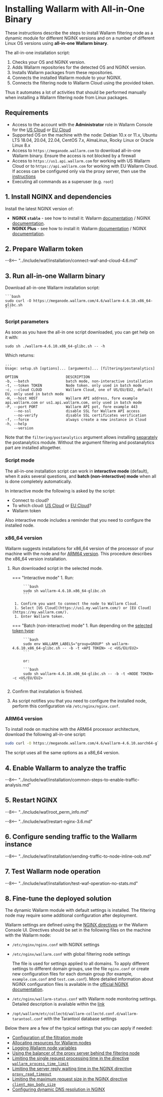 [img-wl-console-users]:             ../../images/check-user-no-2fa.png
[wallarm-status-instr]:             ../../admin-en/configure-statistics-service.md
[memory-instr]:                     ../../admin-en/configuration-guides/allocate-resources-for-node.md
[waf-directives-instr]:             ../../admin-en/configure-parameters-en.md
[ptrav-attack-docs]:                ../../attacks-vulns-list.md#path-traversal
[attacks-in-ui-image]:           ../../images/admin-guides/test-attacks-quickstart.png
[waf-mode-instr]:                   ../../admin-en/configure-wallarm-mode.md
[logging-instr]:                    ../../admin-en/configure-logging.md
[proxy-balancer-instr]:             ../../admin-en/using-proxy-or-balancer-en.md
[process-time-limit-instr]:         ../../admin-en/configure-parameters-en.md#wallarm_process_time_limit
[configure-proxy-balancer-instr]:   ../../admin-en/configuration-guides/access-to-wallarm-api-via-proxy.md
[update-instr]:                     ../../updating-migrating/nginx-modules.md
[install-postanalytics-docs]:        ../../../admin-en/installation-postanalytics-en/
[dynamic-dns-resolution-nginx]:     ../../admin-en/configure-dynamic-dns-resolution-nginx.md
[waf-mode-recommendations]:          ../../about-wallarm/deployment-best-practices.md#follow-recommended-onboarding-steps
[ip-lists-docs]:                    ../../user-guides/ip-lists/overview.md
[versioning-policy]:                ../../updating-migrating/versioning-policy.md#version-list
[install-postanalytics-instr]:      ../../admin-en/installation-postanalytics-en.md
[waf-installation-instr-latest]:     /installation/nginx/dynamic-module/
[img-node-with-several-instances]:  ../../images/user-guides/nodes/wallarm-node-with-two-instances.png
[img-create-wallarm-node]:      ../../images/user-guides/nodes/create-cloud-node.png
[nginx-custom]:                 ../../faq/nginx-compatibility.md#is-wallarm-filtering-node-compatible-with-the-custom-build-of-nginx
[node-token]:                       ../../quickstart.md#deploy-the-wallarm-filtering-node
[api-token]:                        ../../user-guides/settings/api-tokens.md
[platform]:                         ../../admin-en/supported-platforms.md
[oob-docs]:                         ../oob/overview.md
[oob-advantages-limitations]:       ../oob/overview.md#advantages-and-limitations
[web-server-mirroring-examples]:    ../oob/web-server-mirroring/overview.md#examples-of-web-server-configuration-for-traffic-mirroring

# Installing Wallarm with All-in-One Binary

These instructions describe the steps to install Wallarm filtering node as a dynamic module for different NGINX versions and on a number of different Linux OS versions using **all-in-one Wallarm binary**.

The all-in-one installation script:

1. Checks your OS and NGINX version.
1. Adds Wallarm repositories for the detected OS and NGINX version.
1. Installs Wallarm packages from these repositories.
1. Connects the installed Wallarm module to your NGINX.
1. Connects the filtering node to Wallarm Cloud using the provided token.

Thus it automates a lot of activities that should be performed manually when installing a Wallarm filtering node from Linux packages.

## Requirements

* Access to the account with the **Administrator** role in Wallarm Console for the [US Cloud](https://us1.my.wallarm.com/) or [EU Cloud](https://my.wallarm.com/)
* Supported OS on the machine with the node: Debian 10.x or 11.x, Ubuntu LTS 18.04, 20.04, 22.04, CentOS 7.x, AlmaLinux, Rocky Linux or Oracle Linux 8.x
* Access to `https://meganode.wallarm.com` to download all-in-one Wallarm binary. Ensure the access is not blocked by a firewall
* Access to `https://us1.api.wallarm.com` for working with US Wallarm Cloud or to `https://api.wallarm.com` for working with EU Wallarm Cloud. If access can be configured only via the proxy server, then use the [instructions][configure-proxy-balancer-instr]
* Executing all commands as a superuser (e.g. `root`)

## 1. Install NGINX and dependencies

Install the latest NGINX version of:

* **NGINX `stable`** - see how to install it: Wallarm [documentation](dynamic-module.md#1-install-nginx-stable-and-dependencies) / NGINX [documemtation](https://docs.nginx.com/nginx/admin-guide/installing-nginx/installing-nginx-open-source/).
* **NGINX Plus** - see how to install it: Wallarm [documentation](../nginx-plus.md#1-install-nginx-plus-and-dependencies) / NGINX [documemtation](https://docs.nginx.com/nginx/admin-guide/installing-nginx/installing-nginx-plus/).

## 2. Prepare Wallarm token

--8<-- "../include/waf/installation/connect-waf-and-cloud-4.6.md"

## 3. Run all-in-one Wallarm binary

Download all-in-one Wallarm installation script:

    ```bash
    sudo curl -O https://meganode.wallarm.com/4.6/wallarm-4.6.10.x86_64-glibc.sh
    ```

### Script parameters

As soon as you have the all-in one script downloaded, you can get help on it with:

```
sudo sh ./wallarm-4.6.10.x86_64-glibc.sh -- -h
```

Which returns:

```
...
Usage: setup.sh [options]... [arguments]... [filtering/postanalytics]

OPTION                      DESCRIPTION
-b, --batch                 batch mode, non-interactive installation
-t, --token TOKEN           Node token. only used in batch mode
-c, --cloud CLOUD           Wallarm Cloud, one of US/EU/EU2, default EU, only used in batch mode
-H, --host HOST             Wallarm API address, fore example api.wallarm.com or us1.api.wallarm.com, only used in batch mode
-P, --port PORT             Wallarm API pot, fore example 443
    --no-ssl                disable SSL for Wallarm API access
    --no-verify             disable SSL certificates verification
-f, --force                 always create a new instance in Cloud
-h, --help
    --version
```

Note that the `filtering/postanalytics` argument allows installing [separately](../../admin-en/installation-postanalytics-en.md#postanalytics-module-installation-via-all-in-one-installation-script) the postanalytics module. Without the argument filtering and postanalytics part are installed altogether.

### Script mode

The all-in-one installation script can work in **interactive mode** (default), when it asks several questions, and **batch (non-interactive) mode** when all is done completely automatically.

In interactive mode the following is asked by the script:

* Connect to cloud?
* To which cloud: [US Cloud](https://us1.my.wallarm.com/) or [EU Cloud](https://my.wallarm.com/)?
* Wallarm token

Also interactive mode includes a reminder that you need to configure the installed node.

### x86_64 version

Wallarm suggests installations for x86_64 version of the processor of your machine with the node and for [ARM64 version](#arm64-version). This procedure describes the x86_64 version installation.

1. Run downloaded script in the selected mode.

    === "Interactive mode"
        1. Run:

            ```bash
            sudo sh wallarm-4.6.10.x86_64-glibc.sh
            ```

        1. Confirm you want to connect the node to Wallarm Cloud.
        1. Select [US Cloud](https://us1.my.wallarm.com/) or [EU Cloud](https://my.wallarm.com/).
        1. Enter Wallarm token.

    === "Batch (non-interactive) mode"
        1. Run depending on the [selected token type](../../user-guides/nodes/nodes.md#connecting-new-node-to-wallarm-cloud):

            ```bash
            sudo env WALLARM_LABELS="group=GROUP" sh wallarm-4.6.10.x86_64-glibc.sh -- -b -t <API TOKEN> -c <US/EU/EU2>
            ```

            or:

            ```bash
            sudo sh wallarm-4.6.10.x86_64-glibc.sh -- -b -t <NODE TOKEN> -с <US/EU/EU2>
            ```

1. Confirm that installation is finished.
1. As script notifies you that you need to configure the installed node, perform this configuration via `/etc/nginx/nginx.conf`.

### ARM64 version

To install node on machine with the ARM64 processor architecture, download the following all-in-one script:

```bash
sudo curl -O https://meganode.wallarm.com/4.6/wallarm-4.6.10.aarch64-glibc.sh
```

The script uses all the same options as a x86_64 version.

## 4. Enable Wallarm to analyze the traffic

--8<-- "../include/waf/installation/common-steps-to-enable-traffic-analysis.md"

## 5. Restart NGINX

--8<-- "../include/waf/root_perm_info.md"

--8<-- "../include/waf/restart-nginx-3.6.md"

## 6. Configure sending traffic to the Wallarm instance

--8<-- "../include/waf/installation/sending-traffic-to-node-inline-oob.md"

## 7. Test Wallarm node operation

--8<-- "../include/waf/installation/test-waf-operation-no-stats.md"

## 8. Fine-tune the deployed solution

The dynamic Wallarm module with default settings is installed. The filtering node may require some additional configuration after deployment.

Wallarm settings are defined using the [NGINX directives](../../admin-en/configure-parameters-en.md) or the Wallarm Console UI. Directives should be set in the following files on the machine with the Wallarm node:

* `/etc/nginx/nginx.conf` with NGINX settings
* `/etc/nginx/wallarm.conf` with global filtering node settings

    The file is used for settings applied to all domains. To apply different settings to different domain groups, use the file `nginx.conf` or create new configuration files for each domain group (for example, `example.com.conf` and `test.com.conf`). More detailed information about NGINX configuration files is available in the [official NGINX documentation](https://nginx.org/en/docs/beginners_guide.html).
* `/etc/nginx/wallarm-status.conf` with Wallarm node monitoring settings. Detailed description is available within the [link][wallarm-status-instr]
* `/opt/wallarm/etc/collectd/wallarm-collectd.conf.d/wallarm-tarantool.conf` with the Tarantool database settings

Below there are a few of the typical settings that you can apply if needed:

* [Configuration of the filtration mode][waf-mode-instr]
* [Allocating resources for Wallarm nodes][memory-instr]
* [Logging Wallarm node variables][logging-instr]
* [Using the balancer of the proxy server behind the filtering node][proxy-balancer-instr]
* [Limiting the single request processing time in the directive `wallarm_process_time_limit`][process-time-limit-instr]
* [Limiting the server reply waiting time in the NGINX directive `proxy_read_timeout`](https://nginx.org/en/docs/http/ngx_http_proxy_module.html#proxy_read_timeout)
* [Limiting the maximum request size in the NGINX directive `client_max_body_size`](https://nginx.org/en/docs/http/ngx_http_core_module.html#client_max_body_size)
* [Configuring dynamic DNS resolution in NGINX][dynamic-dns-resolution-nginx]
